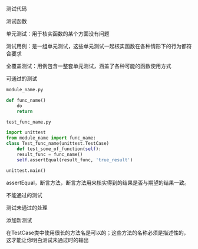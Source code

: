 测试代码

测试函数

单元测试：用于核实函数的某个方面没有问题

测试用例：是一组单元测试，这些单元测试一起核实函数在各种情形下的行为都符合要求

全覆盖测试：用例包含一整套单元测试，涵盖了各种可能的函数使用方式

可通过的测试

```py
module_name.py

def func_name()
    do
    return
```

```py
test_func_name.py

import unittest
from module_name import func_name:
class Test_func_name(unittest.TestCase)
    def test_some_of_function(self):
    result_func = func_name()
    self.assertEqual(result_func, 'true_result')

unittest.main()
```

assertEqual，断言方法，断言方法用来核实得到的结果是否与期望的结果一致。

不能通过的测试

测试未通过的处理

添加新测试

在TestCase类中使用很长的方法名是可以的；这些方法的名称必须是描述性的，这才能让你明白测试未通过时的输出

